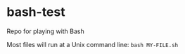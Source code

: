 # bash-test

Repo for playing with Bash

Most files will run at a Unix command line: `bash MY-FILE.sh`
